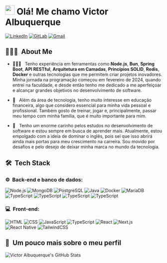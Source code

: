 <h1><img src="https://raw.githubusercontent.com/kaueMarques/kaueMarques/master/hi.gif" height="30px" style="color:white;"/>  Olá! Me chamo Victor Albuquerque</h1>

<p>

[![LinkedIn](https://img.shields.io/badge/LinkedIn-0077B5?style=for-the-badge&logo=linkedin&logoColor=white)](https://www.linkedin.com/in/SEUUSERNAME/)
[![GitLab](https://img.shields.io/badge/GitLab-330F63?style=for-the-badge&logo=gitlab&logoColor=white)](https://gitlab.com/SEUUSERNAME)
[![Gmail](https://img.shields.io/badge/Gmail-333333?style=for-the-badge&logo=gmail&logoColor=red)](mailto:SEUGMAIL)

</p>

<h2> 👨🏻‍💻 &nbsp;About Me </h2>

- 👨🏻‍💻 &nbsp; Tenho experiência em ferramentas como **Node.js**, **Bun**, **Spring Boot**, **API RESTful**, **Arquitetura em Camadas**, **Princípios SOLID**, **Redis**, **Docker** e outras tecnologias que me permitem criar projetos inovadores. Minha jornada na programação começou em fevereiro de 2024, quando entrei na faculdade, e desde então tenho me dedicado a me aperfeiçoar e alcançar grandes objetivos no desenvolvimento de software.

- 🚀 &nbsp; Além da área de tecnologia, tenho muito interesse em educação financeira, algo que considero essencial para minha vida pessoal e profissional. Também gosto de treinar, jogar e, principalmente, passar meu tempo com minha família, que é muito importante para mim.

- 💚 &nbsp; Tenho um enorme carinho pelos estudos no desenvolvimento de software e estou sempre em busca de aprender mais. Atualmente, estou empolgado com a ideia de dominar o inglês, pois sei que isso abrirá ainda mais portas para meu crescimento na carreira. Sou movido por desafios e pelo desejo de deixar minha marca no mundo da tecnologia.

<h2> 🛠 &nbsp;Tech Stack</h2>

<h3>⚙️ &nbsp;Back-end e banco de dados:</h3>
<p>
  <img src="https://img.shields.io/badge/-Node.js-333333?style=flat&logo=node.js" alt="Node.js" />
  <img src="https://img.shields.io/badge/-MongoDB-333333?style=flat&logo=mongodb" alt="MongoDB" />
  <img src="https://img.shields.io/badge/-PostgreSQL-333333?style=flat&logo=postgresql" alt="PostgreSQL" />
  <img src="https://img.shields.io/badge/-Java-333333?style=flat&logo=coffeescript&logoColor=007396" alt="Java" />
  <img src="https://img.shields.io/badge/-Docker-333333?style=flat&logo=docker&logoColor=2496ED" alt="Docker" />
  <img src="https://img.shields.io/badge/-MariaDB-333333?style=flat&logo=mariadb&logoColor=003545" alt="MariaDB" />
  <img src="https://img.shields.io/badge/-TypeScript-333333?style=flat&logo=typescript&logoColor=2D79C7" alt="TypeScript" />
    <img src="https://img.shields.io/badge/-Redis-333333?style=flat&logo=redis" alt="TypeScript" />
    <img src="https://img.shields.io/badge/-Bun-333333?style=flat&logo=bun" alt="TypeScript" />
    <img src="https://img.shields.io/badge/-Elysia-333333?style=flat&logo=elysia" alt="TypeScript" />
</p>

<h3>💻 &nbsp;Front-end:</h3>
<p>
  <img src="https://img.shields.io/badge/-HTML-333333?style=flat&logo=HTML5" alt="HTML" />
  <img src="https://img.shields.io/badge/-CSS-333333?style=flat&logo=CSS3&logoColor=1572B6" alt="CSS" />
  <img src="https://img.shields.io/badge/-JavaScript-333333?style=flat&logo=javascript" alt="JavaScript" />
  <img src="https://img.shields.io/badge/-TypeScript-333333?style=flat&logo=typescript&logoColor=2D79C7" alt="TypeScript" />
  <img src="https://img.shields.io/badge/-React-333333?style=flat&logo=react" alt="React" />
  <img src="https://img.shields.io/badge/-Next.js-333333?style=flat&logo=nextdotjs" alt="Next.js" />
  <img src="https://img.shields.io/badge/-React%20Native-333333?style=flat&logo=react&logoColor=61DAFB" alt="React Native" />
  <img src="https://img.shields.io/badge/-TailwindCSS-333333?style=flat&logo=tailwindcss&logoColor=38B2AC" alt="TailwindCSS" />
</p>

<h2>🚀 &nbsp;Um pouco mais sobre o meu perfil</h2>

![Victor Albuquerque's GitHub Stats](https://github-readme-stats.vercel.app/api?username=albqvictor1508&show_icons=true&theme=dark&stars=false)


